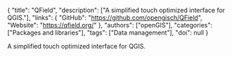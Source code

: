 {
  "title": "QField",
  "description": ["A simplified touch optimized interface for QGIS."],
  "links": {
    "GitHub": "https://github.com/opengisch/QField",
    "Website": "https://qfield.org/"
  },
  "authors": ["openGIS"],
  "categories": ["Packages and libraries"],
  "tags": ["Data management"],
  "doi": null
}

<!-- Generated by csv2md.R – do not edit by hand -->

A simplified touch optimized interface for QGIS.